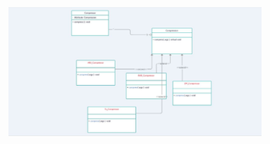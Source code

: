 
![](https://github.com/lanatschka/creativ/blob/ec7f52793f54bc1bf735e0654c0d4fe3978a9f9b/Снимок.JPG)
